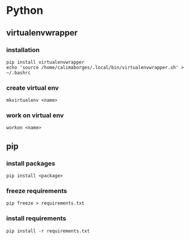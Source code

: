 # Python

## virtualenvwrapper

### installation

```
pip install virtualenvwrapper
echo 'source /home/calimaborges/.local/bin/virtualenvwrapper.sh' > ~/.bashrc
```

### create virtual env

```
mkvirtualenv <name>
```

### work on virtual env

```
workon <name>
```

## pip

### install packages

```
pip install <package>
```

### freeze requirements

```
pip freeze > requirements.txt
```

### install requirements

```
pip install -r requirements.txt
```
